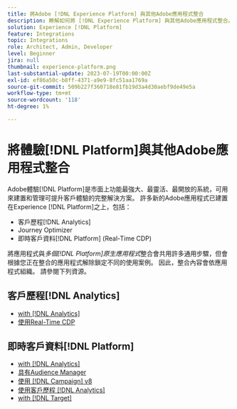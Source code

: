 ```yaml
---
title: 將Adobe [!DNL Experience Platform] 與其他Adobe應用程式整合
description: 瞭解如何將 [!DNL Experience Platform] 與其他Adobe應用程式整合。
solution: Experience [!DNL Platform]
feature: Integrations
topic: Integrations
role: Architect, Admin, Developer
level: Beginner
jira: null
thumbnail: experience-platform.png
last-substantial-update: 2023-07-19T00:00:00Z
exl-id: ef86a50c-b8ff-4371-a9e9-8fc51aa1769a
source-git-commit: 509b227f360718e81fb19d3a4d30aebf9de49e5a
workflow-type: tm+mt
source-wordcount: '118'
ht-degree: 1%

---
```


# 將體驗[!DNL Platform]與其他Adobe應用程式整合

Adobe體驗[!DNL Platform]是市面上功能最強大、最靈活、最開放的系統，可用來建置和管理可提升客戶體驗的完整解決方案。 許多新的Adobe應用程式已建置在Experience [!DNL Platform]之上，包括：

* 客戶歷程[!DNL Analytics]
* Journey Optimizer
* 即時客戶資料[!DNL Platform] (Real-Time CDP)

將應用程式與&#x200B;_多個[!DNL Platform]原生應用程式_&#x200B;整合會共用許多通用步驟，但會根據您正在整合的應用程式解除鎖定不同的使用案例。 因此，整合內容會依應用程式組織。 請參閱下列資源。


## 客戶歷程[!DNL Analytics]

* [with [!DNL Analytics]](../cja/customer-journey-analytics-analytics.md)
* [使用Real-Time CDP](../cja/cja-rtcdp.md)

## 即時客戶資料[!DNL Platform]

* [with [!DNL Analytics]](../rtcdp/rtcdp-analytics.md)
* [具有Audience Manager](../rtcdp/rtcdp-aam.md)
* [使用 [!DNL Campaign] v8](../rtcdp/rtcdp-campaign.md)
* [使用客戶歷程 [!DNL Analytics]](../rtcdp/rtcdp-cja.md)
* [with [!DNL Target]](../rtcdp/rtcdp-target.md)
